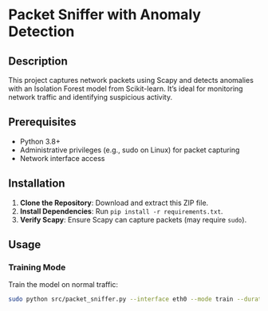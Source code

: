 # Packet Sniffer with Anomaly Detection

## Description
This project captures network packets using Scapy and detects anomalies with an Isolation Forest model from Scikit-learn. It’s ideal for monitoring network traffic and identifying suspicious activity.

## Prerequisites
- Python 3.8+
- Administrative privileges (e.g., sudo on Linux) for packet capturing
- Network interface access

## Installation
1. **Clone the Repository**: Download and extract this ZIP file.
2. **Install Dependencies**: Run `pip install -r requirements.txt`.
3. **Verify Scapy**: Ensure Scapy can capture packets (may require `sudo`).

## Usage
### Training Mode
Train the model on normal traffic:
```bash
sudo python src/packet_sniffer.py --interface eth0 --mode train --duration 60 --model model.pkl
